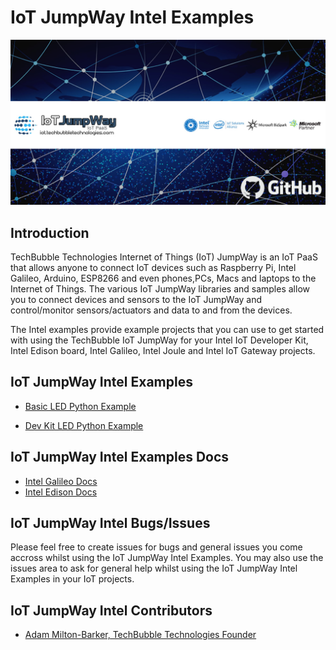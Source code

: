 # IoT JumpWay Intel Examples

![TechBubble IoT JumpWay Docs](images/main/IoT-Jumpway.jpg)  

## Introduction

TechBubble Technologies Internet of Things (IoT) JumpWay is an IoT PaaS that allows anyone to connect IoT devices such as Raspberry Pi, Intel Galileo, Arduino, ESP8266 and even phones,PCs, Macs and laptops to the Internet of Things. The various IoT JumpWay libraries and samples allow you to connect devices and sensors to the IoT JumpWay and control/monitor sensors/actuators and data to and from the devices.

The Intel examples provide example projects that you can use to get started with using the TechBubble IoT JumpWay for your Intel IoT Developer Kit, Intel Edison board, Intel Galileo, Intel Joule and Intel IoT Gateway projects.

## IoT JumpWay Intel Examples

- [Basic LED Python Example](https://github.com/TechBubbleTechnologies/IoT-JumpWay-Intel-Examples/tree/master/Intel-Galileo/Basic-LED/Python "Basic LED Python Example")

- [Dev Kit LED Python Example](https://github.com/TechBubbleTechnologies/IoT-JumpWay-Intel-Examples/tree/master/Intel-Galileo/Dev-Kit-LED/Python "Dev Kit LED Python Example")

## IoT JumpWay Intel Examples Docs

- [Intel Galileo Docs](https://github.com/TechBubbleTechnologies/IoT-JumpWay-Intel-Examples/tree/master/Intel-Galileo/_DOCS "Intel Galileo Docs")
- [Intel Edison Docs](https://github.com/TechBubbleTechnologies/IoT-JumpWay-Intel-Examples/tree/master/Intel-Edison/_DOCS "Intel Edison Docs")

## IoT JumpWay Intel Bugs/Issues

Please feel free to create issues for bugs and general issues you come accross whilst using the IoT JumpWay Intel Examples. You may also use the issues area to ask for general help whilst using the IoT JumpWay Intel Examples in your IoT projects.

## IoT JumpWay Intel Contributors

- [Adam Milton-Barker, TechBubble Technologies Founder](https://github.com/AdamMiltonBarker "Adam Milton-Barker, TechBubble Technologies Founder")